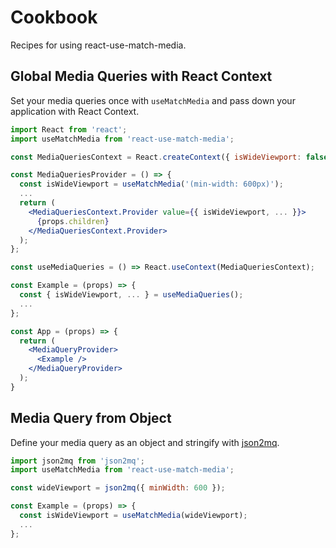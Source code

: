 # Cookbook

Recipes for using react-use-match-media.

## Global Media Queries with React Context

Set your media queries once with `useMatchMedia` and pass down your application
with React Context.

```jsx
import React from 'react';
import useMatchMedia from 'react-use-match-media';

const MediaQueriesContext = React.createContext({ isWideViewport: false, ... });

const MediaQueriesProvider = () => {
  const isWideViewport = useMatchMedia('(min-width: 600px)');
  ...
  return (
    <MediaQueriesContext.Provider value={{ isWideViewport, ... }}>
      {props.children}
    </MediaQueriesContext.Provider>
  );
};

const useMediaQueries = () => React.useContext(MediaQueriesContext);

const Example = (props) => {
  const { isWideViewport, ... } = useMediaQueries();
  ...
};

const App = (props) => {
  return (
    <MediaQueryProvider>
      <Example />
    </MediaQueryProvider>
  );
}
```

## Media Query from Object

Define your media query as an object and stringify with [json2mq](https://www.npmjs.com/package/json2mq).

```jsx
import json2mq from 'json2mq';
import useMatchMedia from 'react-use-match-media';

const wideViewport = json2mq({ minWidth: 600 });

const Example = (props) => {
  const isWideViewport = useMatchMedia(wideViewport);
  ...
};
```
